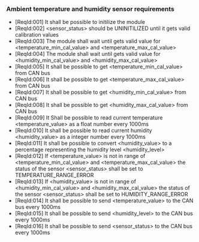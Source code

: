 ### Ambient temperature and humidity sensor requirements

* [ReqId:001] It shall be possible to initilize the module
* [ReqId:002] <sensor_status> should be UNINITILIZED until it gets valid calibration values
* [ReqId:003] The module shall wait until gets valid value for <temperature_min_cal_value> and <temperature_max_cal_value>
* [ReqId:004] The module shall wait until gets valid value for <humidity_min_cal_value> and <humidity_max_cal_value>
* [ReqId:005] It shall be possible to get <temperature_min_cal_value> from CAN bus
* [ReqId:006] It shall be possible to get <temperature_max_cal_value> from CAN bus
* [ReqId:007] It shall be possible to get <humidity_min_cal_value> from CAN bus
* [ReqId:008] It shall be possible to get <humidity_max_cal_value> from CAN bus
* [ReqId:009] It Shall be possible to read current temperature <temperature_value> as a float number every 1000ms
* [ReqId:010] It shall be possible to read current humidity <humidity_value> as a integer number every 1000ms
* [ReqId:011] It shall be possible to convert <humidity_value> to a percentage representing the humidity level <humidity_level>
* [ReqId:012] If <temperature_value> is not in range of <temperature_min_cal_value> and <temperature_max_cal_value> the status of the sensor
            <sensor_status> shall be set to TEMPERATURE_RANGE_ERROR
* [ReqId:013] If <humidity_value> is not in range of <humidity_min_cal_value> and <humidity_max_cal_value> the status of the sensor
            <sensor_status> shall be set to HUMIDITY_RANGE_ERROR
* [ReqId:014] It shall be possible to send <temperature_value> to the CAN bus every 1000ms
* [ReqId:015] It shall be possible to send <humidity_level> to the CAN bus every 1000ms
* [ReqId:016] It shall be possible to send <sensor_status> to the CAN bus every 1000ms